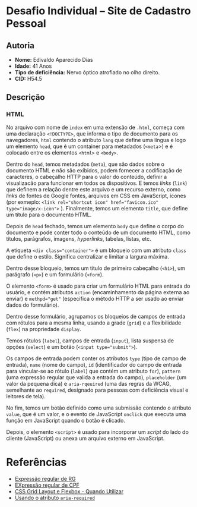 # Desafio Individual – Site de Cadastro Pessoal

## Autoria

- **Nome:** Edivaldo Aparecido Dias
- **Idade:** 41 Anos
- **Tipo de deficiência:** Nervo óptico atrofiado no olho direito.
- **CID:** H54.5

## Descrição

### HTML

No arquivo com nome de `index` em uma extensão de `.html`, começa com uma declaração `<!DOCTYPE>`, que informa o tipo de documento para os navegadores, `html` contendo o atributo `lang` que define uma língua e logo um elemento `head`, que é um container para metadados (`<meta`>) e é colocado entre os elementos `<html>` e `<body>`.

Dentro do `head`, temos metadados (`meta`), que são dados sobre o documento HTML e não são exibidos, podem fornecer a codificação de caracteres, o cabeçalho HTTP para o valor do conteúdo, definir a visualizacão para funcionar em todos os dispositivos. E temos *links* (`link`) que definem a relação dentre este arquivo e um recurso externo, como *links* de fontes de Google fontes, arquivos em CSS em JavaScript, ícones (por exmeplo: `<link rel="shortcut icon" href="favicon.ico" type="image/x-icon">` ). Finalmente, temos um elemento `title`, que define um título para o documento HTML.

Depois de `head` fechado, temos um elemento `body` que define o corpo do documento e pode conter todo o conteúdo de um documento HTML, como títulos, parágrafos, imagens, *hyperlinks*, tabelas, listas, etc.

A etiqueta `<div class="container">` é um bloqueio com um atributo `class` que define o estilo. Significa centralizar e limitar a largura máxima.

Dentro desse bloqueio, temos um título de primeiro cabeçalho (`<h1>`), um parágrafo (`<p>`) e um formulário (`<form`). 

O elemento `<form>` é usado para criar um formulário HTML para entrada do usuário, e contém atributos `action` (encaminhamento da página externa ao enviar) e `methpd="get"` (especifica o método HTTP a ser usado ao enviar dados do formulário).

Dentro desse formulário, agrupamos os bloqueios de campos de entrada com rótulos para a mesma linha, usando a grade (`grid`) e a flexibilidade (`flex`) na propriedade `display`. 

Temos rótulos (`label`), campos de entrada (`input`), lista suspensa de opções (`select`) e um botão (`<input type="submit">`). 

Os campos de entrada podem conter os atributos `type` (tipo de campo de entrada), `name` (nome do campo), `id` (identificador do campo de entrada para vincular-se ao rótulo (`label`) que contém um atributo `for`), `pattern` (uma expressão regular que valida a entrada do campo), `placeholder` (um valor da pequena dica) e `aria-rqeuired` (uma das regras da WCAG, semelhante ao `required`, designado para pessoas com deficiência visual e leitores de tela).

No fim, temos um botão definido como uma submissão contendo o atributo `value`, que é um valor, e o evento de JavaScript `onclick` que executa uma função em JavaScript quando o botão é clicado.

Depois, o elemento `<script>` é usado para incorporar um *script* do lado do cliente (JavaScript) ou anexa um arquivo externo em JavaScript.

# Referências

- [Expressão regular de RG](https://pt.stackoverflow.com/questions/22431/express%C3%A3o-regular-para-rg)
- [EXpressão regular de CPF](https://pt.stackoverflow.com/questions/11045/express%C3%A3o-regular-para-validar-um-campo-que-aceita-cpf-ou-cnpj)
- [CSS Grid Layout e Flexbox - Quando Utilizar](https://www.youtube.com/watch?v=x-4z_u8LcGc)
- [Usando o atributo `aria-required`](https://developer.mozilla.org/pt-BR/docs/Web/Accessibility/ARIA/ARIA_Techniques/Using_the_aria-required_attribute)

